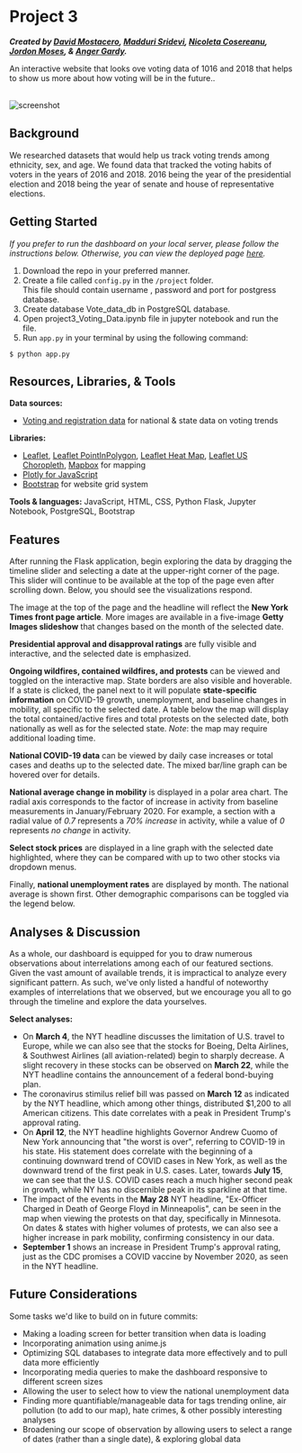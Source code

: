 # Project 3
**_Created by [David Mostacero](https://github.com/dave1407), [Madduri Sridevi](https://github.com/SrideviMadduri), [Nicoleta Cosereanu](),  [Jordon Moses](https://github.com/jm18443), & [Anger Gardy]()._**

An interactive website that looks ove voting data of 1016 and 2018 that helps to show us more about how voting will be in the future..<br><br>


![screenshot](/static/img/screenshot_crop.png)

## Background
We researched datasets that would help us track voting trends among ethnicity, sex, and age. We found data that tracked the voting habits of voters in the years of 2016 and 2018. 2016 being the year of the presidential election and 2018 being the year of senate and house of representative elections.

## Getting Started
_If you prefer to run the dashboard on your local server, please follow the instructions below. Otherwise, you can view the deployed page [here](http://apizzo1-hindsight-2020.herokuapp.com/)._

1. Download the repo in your preferred manner.
2. Create a file called `config.py` in the `/project` folder. 
<br> This file should contain username , password and port for postgress database.
3. Create database Vote_data_db in  PostgreSQL database.
4. Open  project3_Voting_Data.ipynb file in  jupyter notebook and run the file.
5. Run `app.py` in your terminal by using the following command:
```
$ python app.py
```

## Resources, Libraries, & Tools

**Data sources:**
* [Voting and registration data](https://data.world/uscensusbureau/voting-and-registration-data) for national & state data on voting trends

**Libraries:**
* [Leaflet](https://leafletjs.com/index.html), [Leaflet PointInPolygon](https://github.com/hayeswise/Leaflet.PointInPolygon), [Leaflet Heat Map](https://github.com/Leaflet/Leaflet.heat), [Leaflet US Choropleth](https://leafletjs.com/examples/choropleth/us-states.js), [Mapbox](https://docs.mapbox.com/api/maps/#styles) for mapping
* [Plotly for JavaScript](https://plotly.com/javascript/)
* [Bootstrap](https://getbootstrap.com/) for website grid system

**Tools & languages:** JavaScript, HTML, CSS, Python Flask, Jupyter Notebook, PostgreSQL, Bootstrap

## Features
After running the Flask application, begin exploring the data by dragging the timeline slider and selecting a date at the upper-right corner of the page. This slider will continue to be available at the top of the page even after scrolling down. Below, you should see the visualizations respond.

The image at the top of the page and the headline will reflect the **New York Times front page article**. More images are available in a five-image **Getty Images slideshow** that changes based on the month of the selected date.

**Presidential approval and disapproval ratings** are fully visible and interactive, and the selected date is emphasized.

**Ongoing wildfires, contained wildfires, and protests** can be viewed and toggled on the interactive map. State borders are also visible and hoverable. If a state is clicked, the panel next to it will populate **state-specific information** on COVID-19 growth, unemployment, and baseline changes in mobility, all specific to the selected date. A table below the map will display the total contained/active fires and total protests on the selected date, both nationally as well as for the selected state. *Note*: the map may require additional loading time.

**National COVID-19 data** can be viewed by daily case increases or total cases and deaths up to the selected date. The mixed bar/line graph can be hovered over for details.

**National average change in mobility** is displayed in a polar area chart. The radial axis corresponds to the factor of increase in activity from baseline measurements in January/February 2020. For example, a  section with a radial value of _0.7_ represents a _70% increase_ in activity, while a value of _0_ represents _no change_ in activity.

**Select stock prices** are displayed in a line graph with the selected date highlighted, where they can be compared with up to two other stocks via dropdown menus.

Finally, **national unemployment rates** are displayed by month. The national average is shown first. Other demographic comparisons can be toggled via the legend below.

## Analyses & Discussion
As a whole, our dashboard is equipped for you to draw numerous observations about interrelations among each of our featured sections. Given the vast amount of available trends, it is impractical to analyze every significant pattern. As such, we've only listed a handful of noteworthy examples of interrelations that we observed, but we encourage you all to go through the timeline and explore the data yourselves.

**Select analyses:**

* On **March 4**, the NYT headline discusses the limitation of U.S. travel to Europe, while we can also see that the stocks for Boeing, Delta Airlines, & Southwest Airlines (all aviation-related) begin to sharply decrease. A slight recovery in these stocks can be observed on **March 22**, while the NYT headline contains the announcement of a federal bond-buying plan.
* The coronavirus stimilus relief bill was passed on **March 12** as indicated by the NYT headline, which among other things, distributed $1,200 to all American citizens. This date correlates with a peak in President Trump's approval rating.
* On **April 12**, the NYT headline highlights Governor Andrew Cuomo of New York announcing that "the worst is over", referring to COVID-19 in his state. His statement does correlate with the beginning of a continuing downward trend of COVID cases in New York, as well as the downward trend of the first peak in U.S. cases. Later, towards **July 15**, we can see that the U.S. COVID cases reach a much higher second peak in growth, while NY has no discernible peak in its sparkline at that time.
* The impact of the events in the **May 28** NYT headline, "Ex-Officer Charged in Death of George Floyd in Minneapolis", can be seen in the map when viewing the protests on that day, specifically in Minnesota. On dates & states with higher volumes of protests, we can also see a higher increase in park mobility, confirming consistency in our data.
* **September 1** shows an increase in President Trump's approval rating, just as the CDC promises a COVID vaccine by November 2020, as seen in the NYT headline.

## Future Considerations
Some tasks we'd like to build on in future commits:
* Making a loading screen for better transition when data is loading
* Incorporating animation using anime.js
* Optimizing SQL databases to integrate data more effectively and to pull data more efficiently
* Incorporating media queries to make the dashboard responsive to different screen sizes
* Allowing the user to select how to view the national unemployment data 
* Finding more quantifiable/manageable data for tags trending online, air pollution (to add to our map), hate crimes, & other possibly interesting analyses
* Broadening our scope of observation by allowing users to select a range of dates (rather than a single date), & exploring global data 
